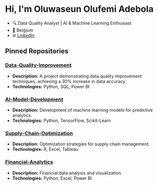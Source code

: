 # Hi, I'm Oluwaseun Olufemi Adebola
- 🔍 Data Quality Analyst | AI & Machine Learning Enthusiast
- 📍 Belgium
- 🌐 [LinkedIn](https://linkedin.com/in/seun-adebola)

## Pinned Repositories
### [Data-Quality-Improvement](https://github.com/adebolap/Data-Quality-Improvement)
- **Description:** A project demonstrating data quality improvement techniques, achieving a 30% increase in data accuracy.
- **Technologies:** Python, SQL, Power BI

### [AI-Model-Development](https://github.com/adebolap/AI-Model-Development)
- **Description:** Development of machine learning models for predictive analytics.
- **Technologies:** Python, TensorFlow, Scikit-Learn

### [Supply-Chain-Optimization](https://github.com/adebolap/Supply-Chain-Optimization)
- **Description:** Optimization strategies for supply chain management.
- **Technologies:** R, Excel, Tableau

### [Financial-Analytics](https://github.com/adebolap/Financial-Analytics)
- **Description:** Financial data analysis and visualization.
- **Technologies:** Python, Excel, Power BI

